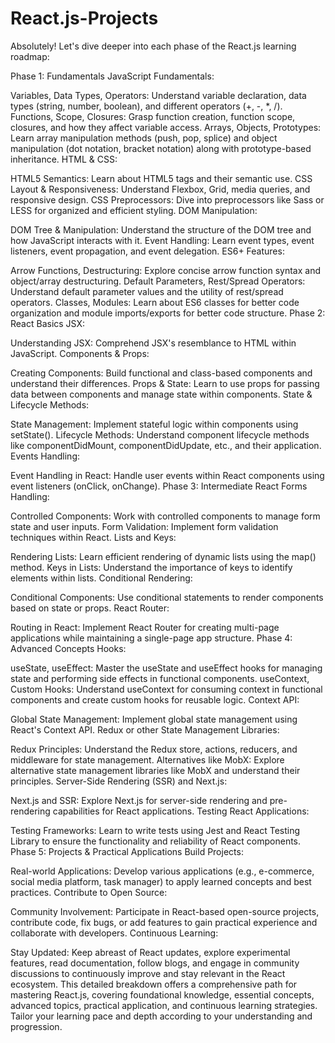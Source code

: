 # React.js-Projects
Absolutely! Let's dive deeper into each phase of the React.js learning roadmap:

Phase 1: Fundamentals
JavaScript Fundamentals:

Variables, Data Types, Operators: Understand variable declaration, data types (string, number, boolean), and different operators (+, -, *, /).
Functions, Scope, Closures: Grasp function creation, function scope, closures, and how they affect variable access.
Arrays, Objects, Prototypes: Learn array manipulation methods (push, pop, splice) and object manipulation (dot notation, bracket notation) along with prototype-based inheritance.
HTML & CSS:

HTML5 Semantics: Learn about HTML5 tags and their semantic use.
CSS Layout & Responsiveness: Understand Flexbox, Grid, media queries, and responsive design.
CSS Preprocessors: Dive into preprocessors like Sass or LESS for organized and efficient styling.
DOM Manipulation:

DOM Tree & Manipulation: Understand the structure of the DOM tree and how JavaScript interacts with it.
Event Handling: Learn event types, event listeners, event propagation, and event delegation.
ES6+ Features:

Arrow Functions, Destructuring: Explore concise arrow function syntax and object/array destructuring.
Default Parameters, Rest/Spread Operators: Understand default parameter values and the utility of rest/spread operators.
Classes, Modules: Learn about ES6 classes for better code organization and module imports/exports for better code structure.
Phase 2: React Basics
JSX:

Understanding JSX: Comprehend JSX's resemblance to HTML within JavaScript.
Components & Props:

Creating Components: Build functional and class-based components and understand their differences.
Props & State: Learn to use props for passing data between components and manage state within components.
State & Lifecycle Methods:

State Management: Implement stateful logic within components using setState().
Lifecycle Methods: Understand component lifecycle methods like componentDidMount, componentDidUpdate, etc., and their application.
Events Handling:

Event Handling in React: Handle user events within React components using event listeners (onClick, onChange).
Phase 3: Intermediate React
Forms Handling:

Controlled Components: Work with controlled components to manage form state and user inputs.
Form Validation: Implement form validation techniques within React.
Lists and Keys:

Rendering Lists: Learn efficient rendering of dynamic lists using the map() method.
Keys in Lists: Understand the importance of keys to identify elements within lists.
Conditional Rendering:

Conditional Components: Use conditional statements to render components based on state or props.
React Router:

Routing in React: Implement React Router for creating multi-page applications while maintaining a single-page app structure.
Phase 4: Advanced Concepts
Hooks:

useState, useEffect: Master the useState and useEffect hooks for managing state and performing side effects in functional components.
useContext, Custom Hooks: Understand useContext for consuming context in functional components and create custom hooks for reusable logic.
Context API:

Global State Management: Implement global state management using React's Context API.
Redux or other State Management Libraries:

Redux Principles: Understand the Redux store, actions, reducers, and middleware for state management.
Alternatives like MobX: Explore alternative state management libraries like MobX and understand their principles.
Server-Side Rendering (SSR) and Next.js:

Next.js and SSR: Explore Next.js for server-side rendering and pre-rendering capabilities for React applications.
Testing React Applications:

Testing Frameworks: Learn to write tests using Jest and React Testing Library to ensure the functionality and reliability of React components.
Phase 5: Projects & Practical Applications
Build Projects:

Real-world Applications: Develop various applications (e.g., e-commerce, social media platform, task manager) to apply learned concepts and best practices.
Contribute to Open Source:

Community Involvement: Participate in React-based open-source projects, contribute code, fix bugs, or add features to gain practical experience and collaborate with developers.
Continuous Learning:

Stay Updated: Keep abreast of React updates, explore experimental features, read documentation, follow blogs, and engage in community discussions to continuously improve and stay relevant in the React ecosystem.
This detailed breakdown offers a comprehensive path for mastering React.js, covering foundational knowledge, essential concepts, advanced topics, practical application, and continuous learning strategies. Tailor your learning pace and depth according to your understanding and progression.
